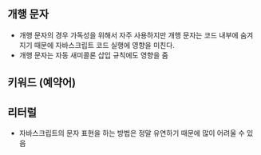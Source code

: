 ## 개행 문자
- 개행 문자의 경우 가독성을 위해서 자주 사용하지만 개행 문자는 코드 내부에 숨겨지기 때문에 자바스크립트 코드 실행에 영향을 미친다.
- 개행 문자는 자동 새미콜론 삽입 규칙에도 영향을 줌

## 키워드 (예약어)

## 리터럴
- 자바스크립트의 문자 표현을 하는 방법은 정말 유연하기 때문에 많이 어려울 수 있음
